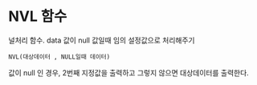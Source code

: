 # NVL 함수
널처리 함수. data 값이 null 값일때 임의 설정값으로 처리해주기

```
NVL(대상데이터 , NULL일때 데이터)
```

값이 null 인 경우, 2번째 지정값을 출력하고 그렇지 않으면 대상데이터를 출력한다.
